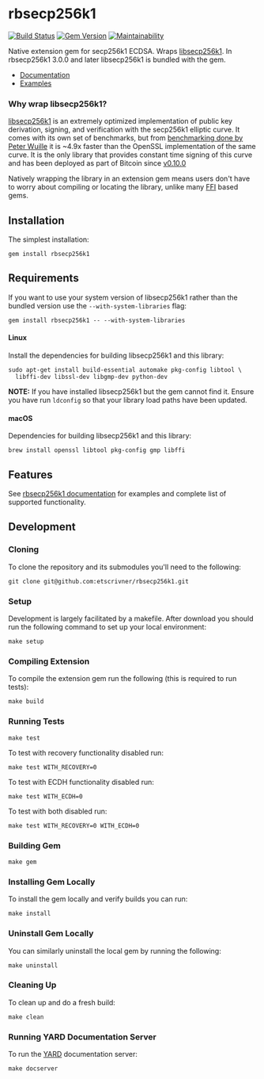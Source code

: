 # rbsecp256k1

[![Build Status](https://travis-ci.com/etscrivner/rbsecp256k1.svg?branch=master)](https://travis-ci.com/etscrivner/rbsecp256k1) [![Gem Version](https://badge.fury.io/rb/rbsecp256k1.svg)](https://badge.fury.io/rb/rbsecp256k1) [![Maintainability](https://api.codeclimate.com/v1/badges/d4b6e27bfa00030ca412/maintainability)](https://codeclimate.com/github/etscrivner/rbsecp256k1/maintainability)

Native extension gem for secp256k1 ECDSA. Wraps [libsecp256k1](https://github.com/bitcoin-core/secp256k1). In
rbsecp256k1 3.0.0 and later libsecp256k1 is bundled with the gem.

* [Documentation](documentation/index.md)
* [Examples](examples/README.md)

### Why wrap libsecp256k1?

[libsecp256k1](https://github.com/bitcoin-core/secp256k1) is an extremely optimized implementation of public key derivation,
signing, and verification with the secp256k1 elliptic curve. It comes with its
own set of benchmarks, but from [benchmarking done by Peter Wuille](https://www.reddit.com/r/Bitcoin/comments/2weymr/experiment_bitcoin_core_0100_initial_sync_time/coqghm2) it is ~4.9x
faster than the OpenSSL implementation of the same curve. It is the only library
that provides constant time signing of this curve and has been deployed as part
of Bitcoin since [v0.10.0](https://bitcoin.org/en/release/v0.10.0#improved-signing-security)

Natively wrapping the library in an extension gem means users don't have to
worry about compiling or locating the library, unlike many [FFI](https://github.com/ffi/ffi) based gems.

## Installation

The simplest installation:

```
gem install rbsecp256k1
```

## Requirements

If you want to use your system version of libsecp256k1 rather than the bundled
version use the `--with-system-libraries` flag:

```
gem install rbsecp256k1 -- --with-system-libraries
```

#### Linux

Install the dependencies for building libsecp256k1 and this library:

```
sudo apt-get install build-essential automake pkg-config libtool \
  libffi-dev libssl-dev libgmp-dev python-dev
```

**NOTE:** If you have installed libsecp256k1 but the gem cannot find it. Ensure
you have run `ldconfig` so that your library load paths have been updated.

#### macOS

Dependencies for building libsecp256k1 and this library:

```
brew install openssl libtool pkg-config gmp libffi
```

## Features

See [rbsecp256k1 documentation](documentation/index.md) for examples and complete list of supported functionality.

## Development

### Cloning

To clone the repository and its submodules you'll need to the following:

```
git clone git@github.com:etscrivner/rbsecp256k1.git
```

### Setup

Development is largely facilitated by a makefile. After download you should run
the following command to set up your local environment:

```
make setup
```

### Compiling Extension

To compile the extension gem run the following (this is required to run tests):

```
make build
```

### Running Tests

```
make test
```

To test with recovery functionality disabled run:

```
make test WITH_RECOVERY=0
```

To test with ECDH functionality disabled run:

```
make test WITH_ECDH=0
```

To test with both disabled run:

```
make test WITH_RECOVERY=0 WITH_ECDH=0
```

### Building Gem

```
make gem
```

### Installing Gem Locally

To install the gem locally and verify builds you can run:

```
make install
```

### Uninstall Gem Locally

You can similarly uninstall the local gem by running the following:

```
make uninstall
```

### Cleaning Up

To clean up and do a fresh build:

```
make clean
```

### Running YARD Documentation Server

To run the [YARD](https://yardoc.org/) documentation server:

```
make docserver
```
